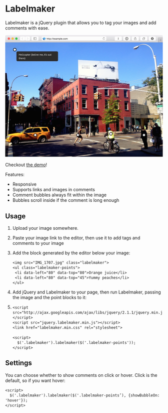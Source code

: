 # Labelmaker
Labelmaker  is a jQuery plugin that allows you to tag your images and add comments with ease.

![labelmaker](demo/labelmaker.jpg)

Checkout [the demo](/)!

Features:
* Responsive
* Supports links and images in comments
* Comment bubbles always fit within the image
* Bubbles scroll inside if the comment is long enough 

## Usage
1. Upload your image somewhere.
2. Paste your image link to the editor, then use it to add tags and comments to your image
3. Add the block generated by the editor below your image:

    ```
   <img src="IMG_1707.jpg" class="labelmaker">
   <ul class="labelmaker-points">
     <li data-left="80" data-top="80">Orange juice</li>
     <li data-left="80" data-top="45">Yummy peaches</li>
   </ul>
   ```
4. Add jQuery and Labelmaker to your page, then run Labelmaker, passing the image and the point blocks to it:
5. 
    ```
    <script src="http://ajax.googleapis.com/ajax/libs/jquery/2.1.1/jquery.min.js"></script>
    <script src="jquery.labelmaker.min.js"></script>
    <link href="labelmaker.min.css" rel="stylesheet">

    <script>
      $('.labelmaker').labelmaker($('.labelmaker-points'));
    </script>
    ```

## Settings
You can choose whether to show comments on click or hover. Click is the default, so if you want hover:
```
<script>
  $('.labelmaker').labelmaker($('.labelmaker-points’), {showBubbleOn: 'hover'});
</script>
```
